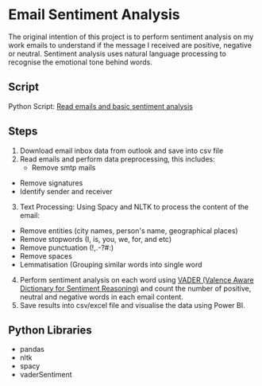 # Email Sentiment Analysis

The original intention of this project is to perform sentiment analysis on my work emails to understand if the message I received are positive, negative or neutral. Sentiment analysis uses natural language processing to recognise the emotional tone behind words. 

## Script
Python Script: [Read emails and basic sentiment analysis](https://github.com/yvien226/Useful-Python-Scripts/blob/master/NLP/Email%20Sentiment%20Analysis/Read%20emails%20and%20basic%20sentiment%20analysis.py)

## Steps
1. Download email inbox data from outlook and save into csv file
2. Read emails and perform data preprocessing, this includes:
    - Remove smtp mails
  - Remove signatures
  - Identify sender and receiver
3. Text Processing: Using Spacy and NLTK to process the content of the email:
  - Remove entities (city names, person's name, geographical places)
  - Remove stopwords (I, is, you, we, for, and etc)
  - Remove punctuation (!,.-?#:)
  - Remove spaces
  - Lemmatisation (Grouping similar words into single word
4. Perform sentiment analysis on each word using [VADER (Valence Aware Dictionary for Sentiment Reasoning)](https://github.com/cjhutto/vaderSentiment) and count the number of positive, neutral and negative words in each email content.
5. Save results into csv/excel file and visualise the data using Power BI.

## Python Libraries
- pandas
- nltk
- spacy
- vaderSentiment


